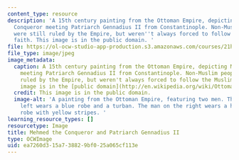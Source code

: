 ```yaml
---
content_type: resource
description: 'A 15th century painting from the Ottoman Empire, depicting Mehmed the
  Conqueror meeting Patriarch Gennadius II from Constantinople. Non-Muslim people
  were still ruled by the Empire, but weren''t always forced to follow the Muslim
  faith. This image is in the public domain. '
file: https://ol-ocw-studio-app-production.s3.amazonaws.com/courses/21h-365-cultural-pluralism-in-modern-middle-east-spring-2014/ea7260d315a738829bf025a065cf113e_21H-365s14.jpg
file_type: image/jpeg
image_metadata:
  caption: A 15th century painting from the Ottoman Empire, depicting Mehmed the Conqueror
    meeting Patriarch Gennadius II from Constantinople. Non-Muslim people were still
    ruled by the Empire, but weren't always forced to follow the Muslim faith. This
    image is in the [public domain](http://en.wikipedia.org/wiki/Ottoman_Empire#mediaviewer/File:Gennadios_II_and_Mehmed_II.jpg).
  credit: This image is in the public domain.
  image-alt: 'A painting from the Ottoman Empire, featuring two men. The man on the
    left wears a blue robe and a turban. The man on the right wears a hooded brown
    robe with yellow stripes. '
learning_resource_types: []
resourcetype: Image
title: Mehmed the Conqueror and Patriarch Gennadius II
type: OCWImage
uid: ea7260d3-15a7-3882-9bf0-25a065cf113e
---
```

